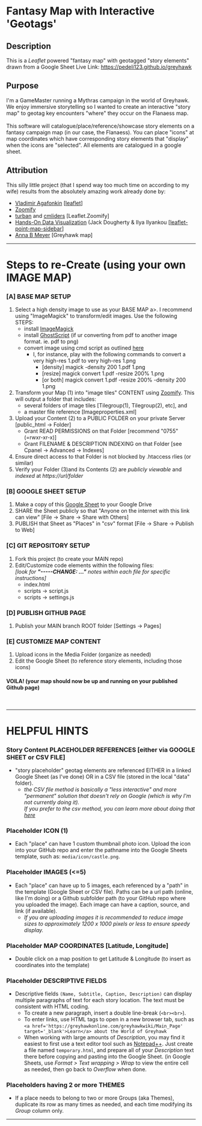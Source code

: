 # Fantasy Map with Interactive 'Geotags'

## Description
This is a <em>Leaflet</em> powered "fantasy map" with geotagged "story elements" drawn from a Google Sheet
Live Link: https://pedeli123.github.io/greyhawk

## Purpose
I'm a GameMaster running a Mythras campaign in the world of Greyhawk.  We enjoy immersive storytelling so I wanted to create an interactive "story map" to geotag key encounters "where" they occur on the Flanaess map.  
<br>
This software will catalogue/place/reference/showcase story elements on a fantasy campaign map (in our case, the Flanaess).  You can place "icons" at map coordinates which have corresponding story elements that "display" when the icons are "selected".  All elements are catalogued in a google sheet.  

## Attribution
This silly little project (that I spend way too much time on according to my wife) results from the absolutely amazing work already done by:
- <a href="https://agafonkin.com/">Vladimir Agafonkin</a> [<a href="https://leafletjs.com/">leaflet</a>]
- <a href="http://www.zoomify.com/">Zoomify</a>
- <a href="https://github.com/turban/Leaflet.Zoomify">turban</a> and <a href="https://github.com/cmliders/Leaflet.Zoomify">cmliders</a> [Leaflet.Zoomify]
- <a href="https://handsondataviz.org/">Hands-On Data Visualization</a> (Jack Dougherty & Ilya Ilyankou [<a href="https://github.com/HandsOnDataViz/leaflet-point-map-sidebar">leaflet-point-map-sidebar</a>]
- <a href="https://www.annabmeyer.com/">Anna B Meyer</a> [Greyhawk map]

- - - -

# Steps to re-Create (using your own IMAGE MAP)

### [A] BASE MAP SETUP
1. Select a high density image to use as your BASE MAP 
a>. I recommend using "ImageMagick" to transform/edit images.  Use the following STEPS:
    - install <a href="https://www.imagemagick.org">ImageMagick</a>
    - install <a href="https://www.ghostScript.com/releases/gsdnld.html">GhostScript</a> (if ur converting from pdf to another image format.  ie. pdf to png)
    - convert image using cmd script as outlined <a href="https://imagemagick.org/script/command-line-processing.php">here</a>
        - I, for instance, play with the following commands to convert a very high-res 1.pdf to very high-res 1.png
            - [density] magick -density 200 1.pdf 1.png
            - [resize] magick convert 1.pdf -resize 200% 1.png
            - [or both] magick convert 1.pdf -resize 200% -density 200 1.png
2. Transform your Map (1) into "image tiles" CONTENT using <a href="http://www.zoomify.com/free.htm">Zoomify</a>.  This will output a folder that includes: 
    - several folders of image tiles [Tilegroup(1), Tilegroup(2), etc], and
    - a master file reference [Imageproperties.xml]
3. Upload your Content (2) to a PUBLIC FOLDER on your private Server [public_html →  Folder]
    - Grant READ PERMISSIONS on that Folder [recommend "0755" (=rwxr-xr-x)]
    - Grant FILENAME & DESCRIPTION INDEXING on that Folder [see Cpanel → Advanced → Indexes]
4. Ensure direct access to that Folder is not blocked by .htaccess rlies (or similar)
5. Verify your Folder (3)and its Contents (2) are <em>publicly viewable</em> and <em>indexed</em> at <em>https://url/folder</em>

### [B] GOOGLE SHEET SETUP
1. Make a copy of this <a href="https://docs.google.com/spreadsheets/d/1WFsDxLIlB2HZSsSqijgguo0nEwRFD_7ayn6Ha_THn6w/edit?usp=sharing">Google Sheet</a> to your Google Drive 
2. SHARE the Sheet publicly so that "Anyone on the internet with this link can view" [File  →  Share  →  Share with Others]
3. PUBLISH that Sheet as "Places" in "csv" format [File  →  Share  →  Publish to Web]

### [C] GIT REPOSITORY SETUP
1. Fork this project (to create your MAIN repo)
2. Edit/Customize code elements within the following files:<br><em>[look for <b>"-----**CHANGE**: ..."</b> notes within each file for specific instructions]</em>
    - index.html
    - scripts → script.js
    - scripts → settings.js

### [D] PUBLISH GITHUB PAGE
1. Publish your MAIN branch ROOT folder [Settings →  Pages]

### [E] CUSTOMIZE MAP CONTENT
1. Upload icons in the Media Folder (organize as needed)
2. Edit the Google Sheet (to reference story elements, including those icons)

#### VOILA!  (your map should now be up and running on your published Github page)
<br>

- - - -

# HELPFUL HINTS

### Story Content PLACEHOLDER REFERENCES [either via GOOGLE SHEET or CSV FILE]
- "story placeholder" geotag elements are referenced EITHER in a linked Google Sheet (as I've done) OR in a CSV file (stored in the local "data" folder). 
    - <em>the CSV file method is basically a "less interactive" and more "permanent" solution that doesn't rely on Google (which is why I'm not currently doing it). <br>If you prefer to the csv method, you can learn more about doing that <a href="https://github.com/HandsOnDataViz/leaflet-point-map-sidebar">here</a></em>

### Placeholder ICON (1)
- Each "place" can have 1 custom thumbnail photo icon. Upload the icon into your GitHub repo and enter the pathname into the Google Sheets template, such as: `media/icon/castle.png`.

### Placeholder IMAGES (<=5)
- Each "place" can have up to 5 images, each referenced by a "path" in the template (Google Sheet or CSV file).  Paths can be a url path (online, like I'm doing) or a Github subfolder path (to your GitHub repo where you uploaded the image).  Each image can have a caption, source, and link (if available).
    - <em>If you are uploading images it is recommended to reduce image sizes to approximately 1200 x 1000 pixels or less to ensure speedy display.</em>

### Placeholder MAP COORDINATES  [Latitude, Longitude]
- Double click on a map position to get Latitude & Longitude (to insert as coordinates into the template)

### Placeholder DESCRIPTIVE FIELDS
- Descriptive fields `(Name, Subtitle, Caption, Description)` can display multiple paragraphs of text for each story location. The text must be consistent with HTML coding. 
    - To create a new paragraph, insert a double line-break (`<br><br>`). 
    - To enter links, use HTML tags to open in a new browser tab, such as `<a href='https://greyhawkonline.com/greyhawkwiki/Main_Page' target='_blank'>Learn</a> about the World of Greyhawk`
    - When working with large amounts of *Description*, you may find it easiest to first use a text editor tool such as [Notepad++](https://notepad-plus-plus.org).  Just create a file named `temporary.html`, and prepare all of your *Description* text there before copying and pasting into the Google Sheet.  (in Google Sheets, use *Format > Text wrapping > Wrap* to view the entire cell as needed, then go back to *Overflow* when done.

### Placeholders having 2 or more THEMES
- If a place needs to belong to two or more Groups (aka Themes), duplicate its row as many times as needed, and each time modifying its *Group* column only.

- - - -
